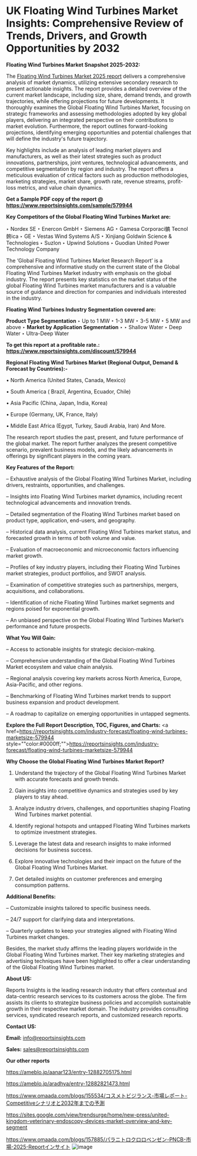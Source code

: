 # UK Floating Wind Turbines Market Insights: Comprehensive Review of Trends, Drivers, and Growth Opportunities by 2032

<strong>Floating Wind Turbines Market Snapshot 2025-2032:</strong>

The <a href=https://www.reportsinsights.com/sample/579944>Floating Wind Turbines Market 2025 report</a> delivers a comprehensive analysis of market dynamics, utilizing extensive secondary research to present actionable insights. The report provides a detailed overview of the current market landscape, including size, share, demand trends, and growth trajectories, while offering projections for future developments. It thoroughly examines the Global Floating Wind Turbines Market, focusing on strategic frameworks and assessing methodologies adopted by key global players, delivering an integrated perspective on their contributions to market evolution. Furthermore, the report outlines forward-looking projections, identifying emerging opportunities and potential challenges that will define the industry's future trajectory.

Key highlights include an analysis of leading market players and manufacturers, as well as their latest strategies such as product innovations, partnerships, joint ventures, technological advancements, and competitive segmentation by region and industry. The report offers a meticulous evaluation of critical factors such as production methodologies, marketing strategies, market share, growth rate, revenue streams, profit-loss metrics, and value chain dynamics.

<strong>Get a Sample PDF copy of the report @ <a href=https://www.reportsinsights.com/sample/579944 style=color:#0000ff;>https://www.reportsinsights.com/sample/579944</a></strong>

<strong>Key Competitors of the Global Floating Wind Turbines Market are:</strong>

‣ Nordex SE
‣ Enercon GmbH
‣ Siemens AG
‣ Gamesa Corporaci髇 Tecnol骻ica
‣ GE
‣ Vestas Wind Systems A/S
‣ Xinjiang Goldwin Science & Technologies
‣ Suzlon
‣ Upwind Solutions
‣ Guodian United Power Technology Company

The ‘Global Floating Wind Turbines Market Research Report’ is a comprehensive and informative study on the current state of the Global Floating Wind Turbines Market industry with emphasis on the global industry. The report presents key statistics on the market status of the global Floating Wind Turbines market manufacturers and is a valuable source of guidance and direction for companies and individuals interested in the industry.

<strong>Floating Wind Turbines Industry Segmentation covered are:</strong>

<strong>Product Type Segmentation</strong>
‣
Up to 1 MW
‣ 1-3 MW
‣ 3-5 MW
‣ 5 MW and above
‣ 
<strong>Market by Application Segmentation</strong>
‣
‣  Shallow Water
‣ Deep Water
‣ Ultra-Deep Water

<strong>To get this report at a profitable rate.: <a href=https://www.reportsinsights.com/discount/579944 style=color:#0000ff;>https://www.reportsinsights.com/discount/579944</a></strong>

<strong>Regional Floating Wind Turbines Market (Regional Output, Demand &amp; Forecast by Countries):-</strong>

• North America (United States, Canada, Mexico)

• South America ( Brazil, Argentina, Ecuador, Chile)

• Asia Pacific (China, Japan, India, Korea)

• Europe (Germany, UK, France, Italy)

• Middle East Africa (Egypt, Turkey, Saudi Arabia, Iran) And More.

The research report studies the past, present, and future performance of the global market. The report further analyzes the present competitive scenario, prevalent business models, and the likely advancements in offerings by significant players in the coming years.

<strong>Key Features of the Report:</strong>

– Exhaustive analysis of the Global Floating Wind Turbines Market, including drivers, restraints, opportunities, and challenges.

– Insights into Floating Wind Turbines market dynamics, including recent technological advancements and innovation trends.

– Detailed segmentation of the Floating Wind Turbines market based on product type, application, end-users, and geography.

– Historical data analysis, current Floating Wind Turbines market status, and forecasted growth in terms of both volume and value.

– Evaluation of macroeconomic and microeconomic factors influencing market growth.

– Profiles of key industry players, including their Floating Wind Turbines market strategies, product portfolios, and SWOT analysis.

– Examination of competitive strategies such as partnerships, mergers, acquisitions, and collaborations.

– Identification of niche Floating Wind Turbines market segments and regions poised for exponential growth.

– An unbiased perspective on the Global Floating Wind Turbines Market’s performance and future prospects.

<strong>What You Will Gain:</strong>

– Access to actionable insights for strategic decision-making.

– Comprehensive understanding of the Global Floating Wind Turbines Market ecosystem and value chain analysis.

– Regional analysis covering key markets across North America, Europe, Asia-Pacific, and other regions.

– Benchmarking of Floating Wind Turbines market trends to support business expansion and product development.

– A roadmap to capitalize on emerging opportunities in untapped segments.

<strong>Explore the Full Report Description, TOC, Figures, and Charts:</strong>
<a href=https://reportsinsights.com/industry-forecast/floating-wind-turbines-marketsize-579944 style=""color:#0000ff;"">https://reportsinsights.com/industry-forecast/floating-wind-turbines-marketsize-579944</a>

<strong>Why Choose the Global Floating Wind Turbines Market Report?</strong>

1. Understand the trajectory of the Global Floating Wind Turbines Market with accurate forecasts and growth trends.

2. Gain insights into competitive dynamics and strategies used by key players to stay ahead.

3. Analyze industry drivers, challenges, and opportunities shaping Floating Wind Turbines market potential.

4. Identify regional hotspots and untapped Floating Wind Turbines markets to optimize investment strategies.

5. Leverage the latest data and research insights to make informed decisions for business success.

6. Explore innovative technologies and their impact on the future of the Global Floating Wind Turbines Market.

7. Get detailed insights on customer preferences and emerging consumption patterns.

<strong>Additional Benefits:</strong>

– Customizable insights tailored to specific business needs.

– 24/7 support for clarifying data and interpretations.

– Quarterly updates to keep your strategies aligned with Floating Wind Turbines market changes.

Besides, the market study affirms the leading players worldwide in the Global Floating Wind Turbines market. Their key marketing strategies and advertising techniques have been highlighted to offer a clear understanding of the Global Floating Wind Turbines market.

<strong><strong>About US</strong>:</strong>

Reports Insights is the leading research industry that offers contextual and data-centric research services to its customers across the globe. The firm assists its clients to strategize business policies and accomplish sustainable growth in their respective market domain. The industry provides consulting services, syndicated research reports, and customized research reports.

<strong>Contact US:</strong>

<p class=><b>Email:</b> <a href=mailto:info@reportsinsights.com>info@reportsinsights.com</a></p>
<p class=><b>Sales:</b> <a href=mailto:sales@reportsinsights.com>sales@reportsinsights.com</a></p>

<strong>Our other reports</strong>

<a href=https://ameblo.jp/aanar123/entry-12882705175.html>https://ameblo.jp/aanar123/entry-12882705175.html</a>

<a href=https://ameblo.jp/aradhya/entry-12882821473.html>https://ameblo.jp/aradhya/entry-12882821473.html</a>

<a href=https://www.omaada.com/blogs/155534/コスメトビジランス-市場レポート-Competitiveシナリオと2032年までの予測>https://www.omaada.com/blogs/155534/コスメトビジランス-市場レポート-Competitiveシナリオと2032年までの予測</a>

<a href=https://sites.google.com/view/trendsurge/home/new-press/united-kingdom-veterinary-endoscopy-devices-market-overview-and-key-segment>https://sites.google.com/view/trendsurge/home/new-press/united-kingdom-veterinary-endoscopy-devices-market-overview-and-key-segment</a>

<a href=https://www.omaada.com/blogs/157885/パラニトロクロロベンゼン-PNCB-市場-2025-Reportインサイト>https://www.omaada.com/blogs/157885/パラニトロクロロベンゼン-PNCB-市場-2025-Reportインサイト</a>
![image](https://github.com/user-attachments/assets/590961ed-97a3-4f5d-9619-fcff334dc746)
